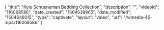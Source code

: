 {
    "title": "Kyle Schueneman Bedding Collection",
    "description": "",
    "videoid": "116069586",
    "date_created": "1504639965",
    "date_modified": "1504646015",
    "type": "captivate",
    "layout": "video",
    "url": "\/v\/media-45-mp4\/116069586"
}